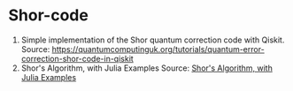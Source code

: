 # Shor-code
1) Simple implementation of the Shor quantum correction code with Qiskit.
   Source: https://quantumcomputinguk.org/tutorials/quantum-error-correction-shor-code-in-qiskit
2) Shor's Algorithm, with Julia Examples
   Source: [Shor's Algorithm, with Julia Examples](http://jakeconnor.com/post/Shors/)
